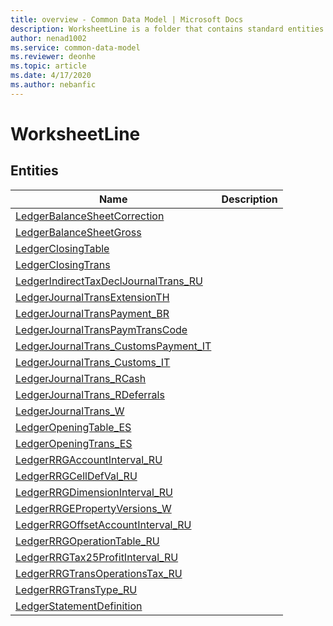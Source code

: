 ```yaml
---
title: overview - Common Data Model | Microsoft Docs
description: WorksheetLine is a folder that contains standard entities related to the Common Data Model.
author: nenad1002
ms.service: common-data-model
ms.reviewer: deonhe
ms.topic: article
ms.date: 4/17/2020
ms.author: nebanfic
---
```


# WorksheetLine


## Entities

|Name|Description|
|---|---|
|[LedgerBalanceSheetCorrection](LedgerBalanceSheetCorrection.md)||
|[LedgerBalanceSheetGross](LedgerBalanceSheetGross.md)||
|[LedgerClosingTable](LedgerClosingTable.md)||
|[LedgerClosingTrans](LedgerClosingTrans.md)||
|[LedgerIndirectTaxDeclJournalTrans_RU](LedgerIndirectTaxDeclJournalTrans_RU.md)||
|[LedgerJournalTransExtensionTH](LedgerJournalTransExtensionTH.md)||
|[LedgerJournalTransPayment_BR](LedgerJournalTransPayment_BR.md)||
|[LedgerJournalTransPaymTransCode](LedgerJournalTransPaymTransCode.md)||
|[LedgerJournalTrans_CustomsPayment_IT](LedgerJournalTrans_CustomsPayment_IT.md)||
|[LedgerJournalTrans_Customs_IT](LedgerJournalTrans_Customs_IT.md)||
|[LedgerJournalTrans_RCash](LedgerJournalTrans_RCash.md)||
|[LedgerJournalTrans_RDeferrals](LedgerJournalTrans_RDeferrals.md)||
|[LedgerJournalTrans_W](LedgerJournalTrans_W.md)||
|[LedgerOpeningTable_ES](LedgerOpeningTable_ES.md)||
|[LedgerOpeningTrans_ES](LedgerOpeningTrans_ES.md)||
|[LedgerRRGAccountInterval_RU](LedgerRRGAccountInterval_RU.md)||
|[LedgerRRGCellDefVal_RU](LedgerRRGCellDefVal_RU.md)||
|[LedgerRRGDimensionInterval_RU](LedgerRRGDimensionInterval_RU.md)||
|[LedgerRRGEPropertyVersions_W](LedgerRRGEPropertyVersions_W.md)||
|[LedgerRRGOffsetAccountInterval_RU](LedgerRRGOffsetAccountInterval_RU.md)||
|[LedgerRRGOperationTable_RU](LedgerRRGOperationTable_RU.md)||
|[LedgerRRGTax25ProfitInterval_RU](LedgerRRGTax25ProfitInterval_RU.md)||
|[LedgerRRGTransOperationsTax_RU](LedgerRRGTransOperationsTax_RU.md)||
|[LedgerRRGTransType_RU](LedgerRRGTransType_RU.md)||
|[LedgerStatementDefinition](LedgerStatementDefinition.md)||
